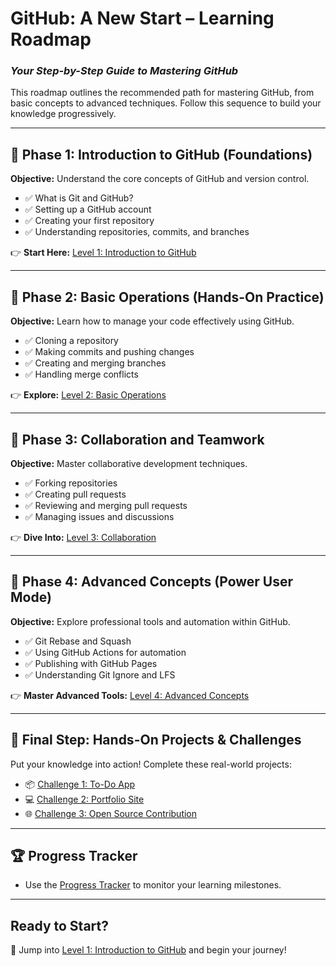 
# **GitHub: A New Start – Learning Roadmap**  
### *Your Step-by-Step Guide to Mastering GitHub*  

This roadmap outlines the recommended path for mastering GitHub, from basic concepts to advanced techniques. Follow this sequence to build your knowledge progressively.

---

## 📌 **Phase 1: Introduction to GitHub (Foundations)**  
**Objective:** Understand the core concepts of GitHub and version control.  
- ✅ What is Git and GitHub?  
- ✅ Setting up a GitHub account  
- ✅ Creating your first repository  
- ✅ Understanding repositories, commits, and branches  

👉 **Start Here:** [Level 1: Introduction to GitHub](./Guides/level-1_Intro-to-GitHub/)  

---

## 📌 **Phase 2: Basic Operations (Hands-On Practice)**  
**Objective:** Learn how to manage your code effectively using GitHub.  
- ✅ Cloning a repository  
- ✅ Making commits and pushing changes  
- ✅ Creating and merging branches  
- ✅ Handling merge conflicts  

👉 **Explore:** [Level 2: Basic Operations](./Guides/Level-2_Basic-Operations/)  

---

## 📌 **Phase 3: Collaboration and Teamwork**  
**Objective:** Master collaborative development techniques.  
- ✅ Forking repositories  
- ✅ Creating pull requests  
- ✅ Reviewing and merging pull requests  
- ✅ Managing issues and discussions  

👉 **Dive Into:** [Level 3: Collaboration](./Guides/Level-3_Collaboration/)  

---

## 📌 **Phase 4: Advanced Concepts (Power User Mode)**  
**Objective:** Explore professional tools and automation within GitHub.  
- ✅ Git Rebase and Squash  
- ✅ Using GitHub Actions for automation  
- ✅ Publishing with GitHub Pages  
- ✅ Understanding Git Ignore and LFS  

👉 **Master Advanced Tools:** [Level 4: Advanced Concepts](./Guides/Level-4_Advanced-Concepts/)  

---

## 🎯 **Final Step: Hands-On Projects & Challenges**  
Put your knowledge into action! Complete these real-world projects:  
- 📦 [Challenge 1: To-Do App](./Challenges/Challenge-1_Todo-App/)  
- 💻 [Challenge 2: Portfolio Site](./Challenges/Challenge-2_Portfolio-Site/)  
- 🌐 [Challenge 3: Open Source Contribution](./Challenges/Challenge-3_Open-Source-Contribution/)  

---

## 🏆 **Progress Tracker**  
- Use the [Progress Tracker](./progress-tracker.md) to monitor your learning milestones. 

---

## **Ready to Start?**  
🚀 Jump into [Level 1: Introduction to GitHub](./Guides/level-1_Intro-to-GitHub/) and begin your journey!  
